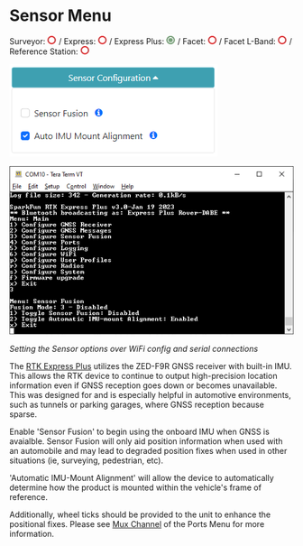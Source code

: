 # Sensor Menu

Surveyor: ![Feature Not Supported](img/RedDot.png) / Express: ![Feature Not Supported](img/RedDot.png) / Express Plus: ![Feature Supported](img/GreenDot.png) / Facet: ![Feature Not Supported](img/RedDot.png) / Facet L-Band: ![Feature Not Supported](img/RedDot.png) / Reference Station: ![Feature Not Supported](img/RedDot.png)

![Sensor menu is shown in WiFi config](img/SparkFun%20RTK%20Sensor%20Menu%20WiFi%20Config.png)

![Sensor menu from serial prompt](img/SparkFun%20RTK%20-%20Sensor%20Menu.png)

*Setting the Sensor options over WiFi config and serial connections*

The [RTK Express Plus](https://www.sparkfun.com/products/18589) utilizes the ZED-F9R GNSS receiver with built-in IMU. This allows the RTK device to continue to output high-precision location information even if GNSS reception goes down or becomes unavailable. This was designed for and is especially helpful in automotive environments, such as tunnels or parking garages, where GNSS reception because sparse.

Enable 'Sensor Fusion' to begin using the onboard IMU when GNSS is avaialble. Sensor Fusion will only aid position information when used with an automobile and may lead to degraded position fixes when used in other situations (ie, surveying, pedestrian, etc).

'Automatic IMU-Mount Alignment' will allow the device to automatically determine how the product is mounted within the vehicle's frame of reference.

Additionally, wheel ticks should be provided to the unit to enhance the positional fixes. Please see [Mux Channel](configure_ports.md#mux-channel) of the Ports Menu for more information.


